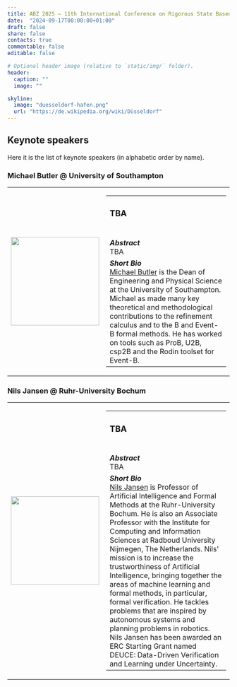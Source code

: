 ```yaml
---
title: ABZ 2025 – 11th International Conference on Rigorous State Based Methods
date:  "2024-09-17T00:00:00+01:00"
draft: false
share: false
contacts: true
commentable: false
editable: false

# Optional header image (relative to `static/img/` folder).
header:
  caption: ""
  image: ""

skyline: 
  image: "duesseldorf-hafen.png"
  url: "https://de.wikipedia.org/wiki/Düsseldorf"
---
```


## Keynote speakers

Here it is the list of keynote speakers (in alphabetic order by name).

### Michael Butler @ University of Southampton

<div width=100%>
<table>
  <tr>
    <td width=20%>
      <img src="https://www.southampton.ac.uk/sites/default/files/styles/max_1300x1300/public/staff/mbutler.jpg.webp?itok=Vz1B7WdX" width=200px>
    </td>
    <td>
      <table>
        <tr><td>
            <h3><b>TBA</b></h3><br>
        </td></tr>
        <tr><td>
            <b><i>Abstract</i></b> <br>TBA
        </td></tr>
        <tr><td>
            <b><i>Short Bio</i></b> <br><a href="https://www.southampton.ac.uk/people/5wy556/professor-michael-butler">Michael Butler</a> is the Dean of Engineering and Physical Science at the University of Southampton.
            Michael as made many key theoretical and methodological contributions to the refinement calculus and to the B and Event-B formal methods.
            He has worked on tools such as ProB, U2B, csp2B and the Rodin toolset for Event-B.
        </td></tr>
      </table>
    </td>
  </tr>
</table>
</div>


### Nils Jansen @ Ruhr-University Bochum

<div width=100%>
<table>
  <tr>
    <td width=20%>
      <img src="https://informatik.rub.de/wp-content/uploads/2023/11/Jansen-1024x1024.jpg" width=200px>
    </td>
    <td>
      <table>
        <tr><td>
            <h3><b>TBA</b></h3><br>
        </td></tr>
        <tr><td>
            <b><i>Abstract</i></b> <br>TBA
        </td></tr>
        <tr><td>
            <b><i>Short Bio</i></b> <br><a href="https://informatik.rub.de/jansen/">Nils Jansen</a> is Professor of Artificial Intelligence and Formal Methods at the Ruhr-University Bochum. He is also an Associate Professor with the Institute for Computing and Information Sciences at Radboud University Nijmegen, The Netherlands.
            Nils' mission is to increase the trustworthiness of Artificial Intelligence, bringing together the areas of machine learning and formal methods, in particular, formal verification. He tackles problems that are inspired by autonomous systems and planning problems in robotics. Nils Jansen has been awarded an ERC Starting Grant named DEUCE: Data-Driven Verification and Learning under Uncertainty.
        </td></tr>
      </table>
    </td>
  </tr>
</table>
</div>


